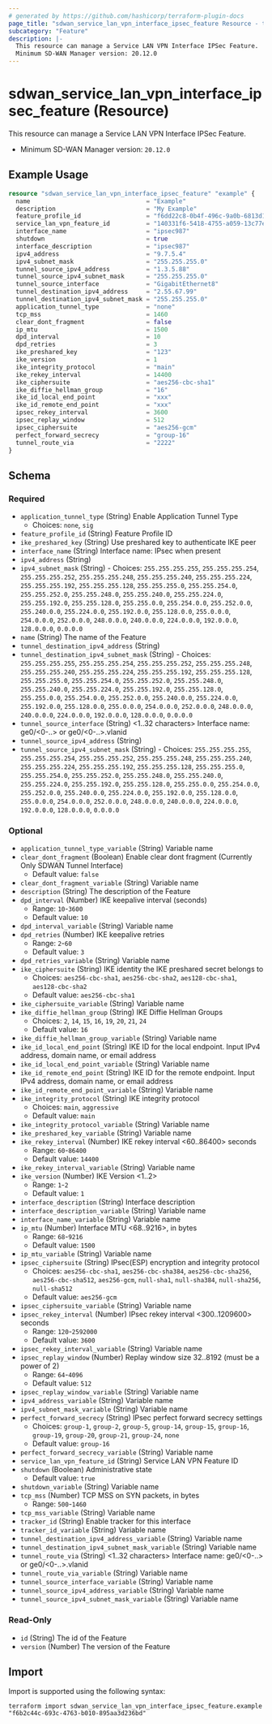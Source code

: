 ```yaml
---
# generated by https://github.com/hashicorp/terraform-plugin-docs
page_title: "sdwan_service_lan_vpn_interface_ipsec_feature Resource - terraform-provider-sdwan"
subcategory: "Feature"
description: |-
  This resource can manage a Service LAN VPN Interface IPSec Feature.
  Minimum SD-WAN Manager version: 20.12.0
---
```


# sdwan_service_lan_vpn_interface_ipsec_feature (Resource)

This resource can manage a Service LAN VPN Interface IPSec Feature.
  - Minimum SD-WAN Manager version: `20.12.0`

## Example Usage

```terraform
resource "sdwan_service_lan_vpn_interface_ipsec_feature" "example" {
  name                                = "Example"
  description                         = "My Example"
  feature_profile_id                  = "f6dd22c8-0b4f-496c-9a0b-6813d1f8b8ac"
  service_lan_vpn_feature_id          = "140331f6-5418-4755-a059-13c77eb96037"
  interface_name                      = "ipsec987"
  shutdown                            = true
  interface_description               = "ipsec987"
  ipv4_address                        = "9.7.5.4"
  ipv4_subnet_mask                    = "255.255.255.0"
  tunnel_source_ipv4_address          = "1.3.5.88"
  tunnel_source_ipv4_subnet_mask      = "255.255.255.0"
  tunnel_source_interface             = "GigabitEthernet8"
  tunnel_destination_ipv4_address     = "2.55.67.99"
  tunnel_destination_ipv4_subnet_mask = "255.255.255.0"
  application_tunnel_type             = "none"
  tcp_mss                             = 1460
  clear_dont_fragment                 = false
  ip_mtu                              = 1500
  dpd_interval                        = 10
  dpd_retries                         = 3
  ike_preshared_key                   = "123"
  ike_version                         = 1
  ike_integrity_protocol              = "main"
  ike_rekey_interval                  = 14400
  ike_ciphersuite                     = "aes256-cbc-sha1"
  ike_diffie_hellman_group            = "16"
  ike_id_local_end_point              = "xxx"
  ike_id_remote_end_point             = "xxx"
  ipsec_rekey_interval                = 3600
  ipsec_replay_window                 = 512
  ipsec_ciphersuite                   = "aes256-gcm"
  perfect_forward_secrecy             = "group-16"
  tunnel_route_via                    = "2222"
}
```

<!-- schema generated by tfplugindocs -->
## Schema

### Required

- `application_tunnel_type` (String) Enable Application Tunnel Type
  - Choices: `none`, `sig`
- `feature_profile_id` (String) Feature Profile ID
- `ike_preshared_key` (String) Use preshared key to authenticate IKE peer
- `interface_name` (String) Interface name: IPsec when present
- `ipv4_address` (String)
- `ipv4_subnet_mask` (String) - Choices: `255.255.255.255`, `255.255.255.254`, `255.255.255.252`, `255.255.255.248`, `255.255.255.240`, `255.255.255.224`, `255.255.255.192`, `255.255.255.128`, `255.255.255.0`, `255.255.254.0`, `255.255.252.0`, `255.255.248.0`, `255.255.240.0`, `255.255.224.0`, `255.255.192.0`, `255.255.128.0`, `255.255.0.0`, `255.254.0.0`, `255.252.0.0`, `255.240.0.0`, `255.224.0.0`, `255.192.0.0`, `255.128.0.0`, `255.0.0.0`, `254.0.0.0`, `252.0.0.0`, `248.0.0.0`, `240.0.0.0`, `224.0.0.0`, `192.0.0.0`, `128.0.0.0`, `0.0.0.0`
- `name` (String) The name of the Feature
- `tunnel_destination_ipv4_address` (String)
- `tunnel_destination_ipv4_subnet_mask` (String) - Choices: `255.255.255.255`, `255.255.255.254`, `255.255.255.252`, `255.255.255.248`, `255.255.255.240`, `255.255.255.224`, `255.255.255.192`, `255.255.255.128`, `255.255.255.0`, `255.255.254.0`, `255.255.252.0`, `255.255.248.0`, `255.255.240.0`, `255.255.224.0`, `255.255.192.0`, `255.255.128.0`, `255.255.0.0`, `255.254.0.0`, `255.252.0.0`, `255.240.0.0`, `255.224.0.0`, `255.192.0.0`, `255.128.0.0`, `255.0.0.0`, `254.0.0.0`, `252.0.0.0`, `248.0.0.0`, `240.0.0.0`, `224.0.0.0`, `192.0.0.0`, `128.0.0.0`, `0.0.0.0`
- `tunnel_source_interface` (String) <1..32 characters> Interface name: ge0/<0-..> or ge0/<0-..>.vlanid
- `tunnel_source_ipv4_address` (String)
- `tunnel_source_ipv4_subnet_mask` (String) - Choices: `255.255.255.255`, `255.255.255.254`, `255.255.255.252`, `255.255.255.248`, `255.255.255.240`, `255.255.255.224`, `255.255.255.192`, `255.255.255.128`, `255.255.255.0`, `255.255.254.0`, `255.255.252.0`, `255.255.248.0`, `255.255.240.0`, `255.255.224.0`, `255.255.192.0`, `255.255.128.0`, `255.255.0.0`, `255.254.0.0`, `255.252.0.0`, `255.240.0.0`, `255.224.0.0`, `255.192.0.0`, `255.128.0.0`, `255.0.0.0`, `254.0.0.0`, `252.0.0.0`, `248.0.0.0`, `240.0.0.0`, `224.0.0.0`, `192.0.0.0`, `128.0.0.0`, `0.0.0.0`

### Optional

- `application_tunnel_type_variable` (String) Variable name
- `clear_dont_fragment` (Boolean) Enable clear dont fragment (Currently Only SDWAN Tunnel Interface)
  - Default value: `false`
- `clear_dont_fragment_variable` (String) Variable name
- `description` (String) The description of the Feature
- `dpd_interval` (Number) IKE keepalive interval (seconds)
  - Range: `10`-`3600`
  - Default value: `10`
- `dpd_interval_variable` (String) Variable name
- `dpd_retries` (Number) IKE keepalive retries
  - Range: `2`-`60`
  - Default value: `3`
- `dpd_retries_variable` (String) Variable name
- `ike_ciphersuite` (String) IKE identity the IKE preshared secret belongs to
  - Choices: `aes256-cbc-sha1`, `aes256-cbc-sha2`, `aes128-cbc-sha1`, `aes128-cbc-sha2`
  - Default value: `aes256-cbc-sha1`
- `ike_ciphersuite_variable` (String) Variable name
- `ike_diffie_hellman_group` (String) IKE Diffie Hellman Groups
  - Choices: `2`, `14`, `15`, `16`, `19`, `20`, `21`, `24`
  - Default value: `16`
- `ike_diffie_hellman_group_variable` (String) Variable name
- `ike_id_local_end_point` (String) IKE ID for the local endpoint. Input IPv4 address, domain name, or email address
- `ike_id_local_end_point_variable` (String) Variable name
- `ike_id_remote_end_point` (String) IKE ID for the remote endpoint. Input IPv4 address, domain name, or email address
- `ike_id_remote_end_point_variable` (String) Variable name
- `ike_integrity_protocol` (String) IKE integrity protocol
  - Choices: `main`, `aggressive`
  - Default value: `main`
- `ike_integrity_protocol_variable` (String) Variable name
- `ike_preshared_key_variable` (String) Variable name
- `ike_rekey_interval` (Number) IKE rekey interval <60..86400> seconds
  - Range: `60`-`86400`
  - Default value: `14400`
- `ike_rekey_interval_variable` (String) Variable name
- `ike_version` (Number) IKE Version <1..2>
  - Range: `1`-`2`
  - Default value: `1`
- `interface_description` (String) Interface description
- `interface_description_variable` (String) Variable name
- `interface_name_variable` (String) Variable name
- `ip_mtu` (Number) Interface MTU <68..9216>, in bytes
  - Range: `68`-`9216`
  - Default value: `1500`
- `ip_mtu_variable` (String) Variable name
- `ipsec_ciphersuite` (String) IPsec(ESP) encryption and integrity protocol
  - Choices: `aes256-cbc-sha1`, `aes256-cbc-sha384`, `aes256-cbc-sha256`, `aes256-cbc-sha512`, `aes256-gcm`, `null-sha1`, `null-sha384`, `null-sha256`, `null-sha512`
  - Default value: `aes256-gcm`
- `ipsec_ciphersuite_variable` (String) Variable name
- `ipsec_rekey_interval` (Number) IPsec rekey interval <300..1209600> seconds
  - Range: `120`-`2592000`
  - Default value: `3600`
- `ipsec_rekey_interval_variable` (String) Variable name
- `ipsec_replay_window` (Number) Replay window size 32..8192 (must be a power of 2)
  - Range: `64`-`4096`
  - Default value: `512`
- `ipsec_replay_window_variable` (String) Variable name
- `ipv4_address_variable` (String) Variable name
- `ipv4_subnet_mask_variable` (String) Variable name
- `perfect_forward_secrecy` (String) IPsec perfect forward secrecy settings
  - Choices: `group-1`, `group-2`, `group-5`, `group-14`, `group-15`, `group-16`, `group-19`, `group-20`, `group-21`, `group-24`, `none`
  - Default value: `group-16`
- `perfect_forward_secrecy_variable` (String) Variable name
- `service_lan_vpn_feature_id` (String) Service LAN VPN Feature ID
- `shutdown` (Boolean) Administrative state
  - Default value: `true`
- `shutdown_variable` (String) Variable name
- `tcp_mss` (Number) TCP MSS on SYN packets, in bytes
  - Range: `500`-`1460`
- `tcp_mss_variable` (String) Variable name
- `tracker_id` (String) Enable tracker for this interface
- `tracker_id_variable` (String) Variable name
- `tunnel_destination_ipv4_address_variable` (String) Variable name
- `tunnel_destination_ipv4_subnet_mask_variable` (String) Variable name
- `tunnel_route_via` (String) <1..32 characters> Interface name: ge0/<0-..> or ge0/<0-..>.vlanid
- `tunnel_route_via_variable` (String) Variable name
- `tunnel_source_interface_variable` (String) Variable name
- `tunnel_source_ipv4_address_variable` (String) Variable name
- `tunnel_source_ipv4_subnet_mask_variable` (String) Variable name

### Read-Only

- `id` (String) The id of the Feature
- `version` (Number) The version of the Feature

## Import

Import is supported using the following syntax:

```shell
terraform import sdwan_service_lan_vpn_interface_ipsec_feature.example "f6b2c44c-693c-4763-b010-895aa3d236bd"
```
